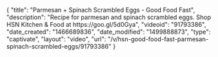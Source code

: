 {
    "title": "Parmesan + Spinach Scrambled Eggs - Good Food Fast",
    "description": "Recipe for parmesan and spinach scrambled eggs. Shop HSN Kitchen & Food at https:\/\/goo.gl\/5d0Gya",
    "videoid": "91793386",
    "date_created": "1466689836",
    "date_modified": "1499888873",
    "type": "captivate",
    "layout": "video",
    "url": "\/v\/hsn-good-food-fast-parmesan-spinach-scrambled-eggs\/91793386"
}